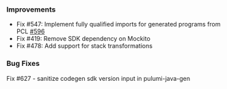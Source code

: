 ### Improvements

- Fix #547: Implement fully qualified imports for generated programs from PCL
[#596](https://github.com/pulumi/pulumi-java/pull/596)
- Fix #419: Remove SDK dependency on Mockito
- Fix #478: Add support for stack transformations

### Bug Fixes

Fix #627 - sanitize codegen sdk version input in pulumi-java-gen

